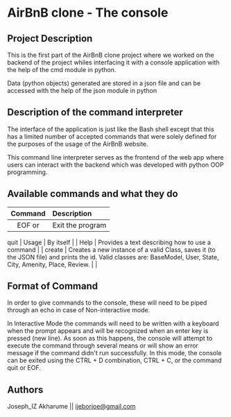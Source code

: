 #  AirBnB clone - The console

## Project Description

This is the first part of the AirBnB clone project where we worked on the backend of the project whiles interfacing it with a console application with the help of the cmd module in python.

Data (python objects) generated are stored in a json file and can be accessed with the help of the json module in python

## Description of the command interpreter

The interface of the application is just like the Bash shell except that this has a limited number of accepted commands that were solely defined for the purposes of the usage of the AirBnB website.

This command line interpreter serves as the frontend of the web app where users can interact with the backend which was developed with python OOP programming.

## Available commands and what they do

| Command    |              Description                                                                                             |
|:----------:|:-------------------------------------------------------------------------------------------------------------------- |
| EOF or     |  Exit the program                                                                                                    |
  quit
| Usage      |  By itself                                                                                                           |
| Help       |  Provides a  text describing how to use a command                                                                    |     | create     |  Creates a new instance of a valid Class, saves it (to the JSON file) and prints the id.                                                   Valid classes are: BaseModel, User, State, City, Amenity, Place, Review.                                                               |                                                                                                                      |

## Format of Command

In order to give commands to the console, these will need to be piped through an echo in case of Non-interactive mode.

In Interactive Mode the commands will need to be written with a keyboard when the prompt appears and will be recognized when an enter key is pressed (new line). As soon as this happens, the console will attempt to execute the command through several means or will show an error message if the command didn't run successfully. In this mode, the console can be exited using the CTRL + D combination, CTRL + C, or the command quit or EOF.

## Authors

Joseph_IZ Akharume || ijeborjoe@gmail.com
